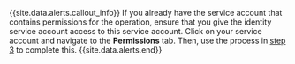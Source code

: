 {{site.data.alerts.callout_info}}
If you already have the service account that contains permissions for the operation, ensure that you give the identity service account access to this service account. Click on your service account and navigate to the **Permissions** tab. Then, use the process in [step 3](#step-3-give-the-identity-service-account-the-token-creator-role) to complete this. 
{{site.data.alerts.end}}